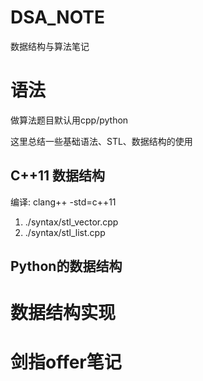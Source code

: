 # DSA_NOTE
数据结构与算法笔记

# 语法

做算法题目默认用cpp/python

这里总结一些基础语法、STL、数据结构的使用

## C++11 数据结构

编译: clang++ -std=c++11

1. ./syntax/stl_vector.cpp
2. ./syntax/stl_list.cpp


## Python的数据结构


# 数据结构实现


# 剑指offer笔记

